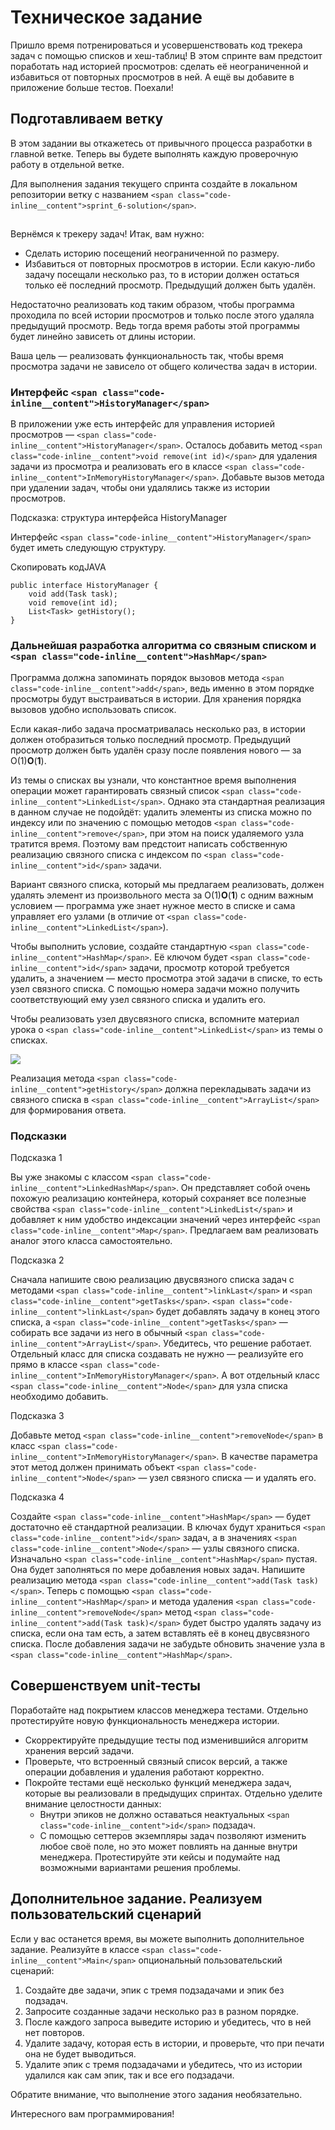 # Техническое задание

Пришло время потренироваться и усовершенствовать код трекера задач с помощью списков и хеш-таблиц! В этом спринте вам предстоит поработать над историей просмотров: сделать её неограниченной и избавиться от повторных просмотров в ней. А ещё вы добавите в приложение больше тестов. Поехали!


## Подготавливаем ветку

В этом задании вы откажетесь от привычного процесса разработки в главной ветке. Теперь вы будете выполнять каждую проверочную работу в отдельной ветке.

Для выполнения задания текущего спринта создайте в локальном репозитории ветку с названием `<span class="code-inline__content">sprint_6-solution</span>`.


## 

Вернёмся к трекеру задач! Итак, вам нужно:

* Сделать историю посещений неограниченной по размеру.
* Избавиться от повторных просмотров в истории. Если какую-либо задачу посещали несколько раз, то в истории должен остаться только её последний просмотр. Предыдущий должен быть удалён.

Недостаточно реализовать код таким образом, чтобы программа проходила по всей истории просмотров и только после этого удаляла предыдущий просмотр. Ведь тогда время работы этой программы будет линейно зависеть от длины истории.

Ваша цель — реализовать функциональность так, чтобы время просмотра задачи не зависело от общего количества задач в истории.

### Интерфейс `<span class="code-inline__content">HistoryManager</span>`

В приложении уже есть интерфейс для управления историей просмотров — `<span class="code-inline__content">HistoryManager</span>`. Осталось добавить метод `<span class="code-inline__content">void remove(int id)</span>` для удаления задачи из просмотра и реализовать его в классе `<span class="code-inline__content">InMemoryHistoryManager</span>`. Добавьте вызов метода при удалении задач, чтобы они удалялись также из истории просмотров.

Подсказка: структура интерфейса HistoryManager

Интерфейс `<span class="code-inline__content">HistoryManager</span>` будет иметь следующую структуру.

Скопировать кодJAVA

```
public interface HistoryManager {
    void add(Task task);
    void remove(int id);
    List<Task> getHistory();
} 
```

### Дальнейшая разработка алгоритма со связным списком и `<span class="code-inline__content">HashMap</span>`

Программа должна запоминать порядок вызовов метода `<span class="code-inline__content">add</span>`, ведь именно в этом порядке просмотры будут выстраиваться в истории. Для хранения порядка вызовов удобно использовать список.

Если какая-либо задача просматривалась несколько раз, в истории должен отобразиться только последний просмотр. Предыдущий просмотр должен быть удалён сразу после появления нового — за O(1)**O**(**1**).

Из темы о списках вы узнали, что константное время выполнения операции может гарантировать связный список `<span class="code-inline__content">LinkedList</span>`. Однако эта стандартная реализация в данном случае не подойдёт: удалить элементы из списка можно по индексу или по значению с помощью методов `<span class="code-inline__content">remove</span>`, при этом на поиск удаляемого узла тратится время. Поэтому вам предстоит написать собственную реализацию связного списка с индексом по `<span class="code-inline__content">id</span>` задачи.

Вариант связного списка, который мы предлагаем реализовать, должен удалять элемент из произвольного места за O(1)**O**(**1**) с одним важным условием — программа уже знает нужное место в списке и сама управляет его узлами (в отличие от `<span class="code-inline__content">LinkedList</span>`).

Чтобы выполнить условие, создайте стандартную `<span class="code-inline__content">HashMap</span>`. Её ключом будет `<span class="code-inline__content">id</span>` задачи, просмотр которой требуется удалить, а значением — место просмотра этой задачи в списке, то есть узел связного списка. С помощью номера задачи можно получить соответствующий ему узел связного списка и удалить его.

Чтобы реализовать узел двусвязного списка, вспомните материал урока о `<span class="code-inline__content">LinkedList</span>` из темы о списках.

[]()![](https://pictures.s3.yandex.net/resources/Untitled-177_1705593404.png)

Реализация метода `<span class="code-inline__content">getHistory</span>` должна перекладывать задачи из связного списка в `<span class="code-inline__content">ArrayList</span>` для формирования ответа.

### Подсказки

Подсказка 1

Вы уже знакомы с классом `<span class="code-inline__content">LinkedHashMap</span>`. Он представляет собой очень похожую реализацию контейнера, который сохраняет все полезные свойства `<span class="code-inline__content">LinkedList</span>` и добавляет к ним удобство индексации значений через интерфейс `<span class="code-inline__content">Map</span>`. Предлагаем вам реализовать аналог этого класса самостоятельно.

Подсказка 2

Сначала напишите свою реализацию двусвязного списка задач с методами `<span class="code-inline__content">linkLast</span>` и `<span class="code-inline__content">getTasks</span>`. `<span class="code-inline__content">linkLast</span>` будет добавлять задачу в конец этого списка, а `<span class="code-inline__content">getTasks</span>` — собирать все задачи из него в обычный `<span class="code-inline__content">ArrayList</span>`. Убедитесь, что решение работает. Отдельный класс для списка создавать не нужно — реализуйте его прямо в классе `<span class="code-inline__content">InMemoryHistoryManager</span>`. А вот отдельный класс `<span class="code-inline__content">Node</span>` для узла списка необходимо добавить.

Подсказка 3

Добавьте метод `<span class="code-inline__content">removeNode</span>` в класс `<span class="code-inline__content">InMemoryHistoryManager</span>`. В качестве параметра этот метод должен принимать объект `<span class="code-inline__content">Node</span>` — узел связного списка — и удалять его.

Подсказка 4

Создайте `<span class="code-inline__content">HashMap</span>` — будет достаточно её стандартной реализации. В ключах будут храниться `<span class="code-inline__content">id</span>` задач, а в значениях `<span class="code-inline__content">Node</span>` — узлы связного списка. Изначально `<span class="code-inline__content">HashMap</span>` пустая. Она будет заполняться по мере добавления новых задач. Напишите реализацию метода `<span class="code-inline__content">add(Task task)</span>`. Теперь с помощью `<span class="code-inline__content">HashMap</span>` и метода удаления `<span class="code-inline__content">removeNode</span>` метод `<span class="code-inline__content">add(Task task)</span>` будет быстро удалять задачу из списка, если она там есть, а затем вставлять её в конец двусвязного списка. После добавления задачи не забудьте обновить значение узла в `<span class="code-inline__content">HashMap</span>`.

## Совершенствуем unit-тесты

Поработайте над покрытием классов менеджера тестами. Отдельно протестируйте новую функциональность менеджера истории.

* Скорректируйте предыдущие тесты под изменившийся алгоритм хранения версий задачи.
* Проверьте, что встроенный связный список версий, а также операции добавления и удаления работают корректно.
* Покройте тестами ещё несколько функций менеджера задач, которые вы реализовали в предыдущих спринтах. Отдельно уделите внимание целостности данных:
  * Внутри эпиков не должно оставаться неактуальных `<span class="code-inline__content">id</span>` подзадач.
  * С помощью сеттеров экземпляры задач позволяют изменить любое своё поле, но это может повлиять на данные внутри менеджера. Протестируйте эти кейсы и подумайте над возможными вариантами решения проблемы.

## Дополнительное задание. Реализуем пользовательский сценарий

Если у вас останется время, вы можете выполнить дополнительное задание. Реализуйте в классе `<span class="code-inline__content">Main</span>` опциональный пользовательский сценарий:

1. Создайте две задачи, эпик с тремя подзадачами и эпик без подзадач.
2. Запросите созданные задачи несколько раз в разном порядке.
3. После каждого запроса выведите историю и убедитесь, что в ней нет повторов.
4. Удалите задачу, которая есть в истории, и проверьте, что при печати она не будет выводиться.
5. Удалите эпик с тремя подзадачами и убедитесь, что из истории удалился как сам эпик, так и все его подзадачи.

Обратите внимание, что выполнение этого задания необязательно.

Интересного вам программирования!

